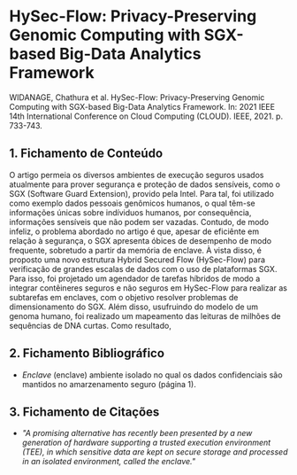 # HySec-Flow: Privacy-Preserving Genomic Computing with SGX-based Big-Data Analytics Framework

WIDANAGE, Chathura et al. HySec-Flow: Privacy-Preserving Genomic Computing with SGX-based Big-Data Analytics Framework. In: 2021 IEEE 14th International Conference on Cloud Computing (CLOUD). IEEE, 2021. p. 733-743.

## 1. Fichamento de Conteúdo

O artigo permeia os diversos ambientes de execução seguros usados atualmente para prover segurança e proteção de dados sensíveis, como o SGX (Software Guard Extension), provido pela Intel. Para tal, foi utilizado como exemplo dados pessoais genômicos humanos, o qual têm-se informações únicas sobre indíviduos humanos, por consequência, informações sensíveis que não podem ser vazadas. Contudo, de modo infeliz, o problema abordado no artigo é que, apesar de eficiênte em relação à segurança, o SGX apresenta óbices de desempenho de modo frequente, sobretudo a partir da memória de enclave. À vista disso, é proposto uma novo estrutura Hybrid Secured Flow (HySec-Flow) para verificação de grandes escalas de dados com o uso de plataformas SGX. Para isso, foi projetado um agendador de tarefas híbridos de modo a integrar contêineres seguros e não seguros em HySec-Flow para realizar as subtarefas em enclaves, com o objetivo resolver problemas de dimensionamento do SGX. Além disso, usufruindo do modelo de um genoma humano, foi realizado um mapeamento das leituras de milhões de sequências de DNA curtas. Como resultado,

## 2. Fichamento Bibliográfico

* _Enclave_ (enclave) ambiente isolado no qual os dados confidenciais são mantidos no amarzenamento seguro (página 1).


## 3. Fichamento de Citações

* _"A promising alternative has recently been presented by a new generation of hardware supporting a trusted execution environment (TEE), in which sensitive data are kept on secure storage and processed in an isolated environment, called the enclave."_

